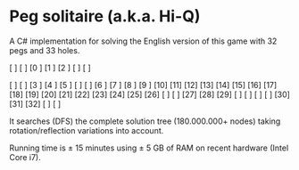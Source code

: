 # Peg solitaire (a.k.a. Hi-Q)

A C# implementation for solving the English version of this game with 32 pegs and 33 holes.

[  ] [  ] [0 ] [1 ] [2 ] [  ] [  ] 

[  ] [  ] [3 ] [4 ] [5 ] [  ] [  ] 
[6 ] [7 ] [8 ] [9 ] [10] [11] [12] 
[13] [14] [15] [16] [17] [18] [19] 
[20] [21] [22] [23] [24] [25] [26] 
[  ] [  ] [27] [28] [29] [  ] [  ] 
[  ] [  ] [30] [31] [32] [  ] [  ] 

It searches (DFS) the complete solution tree (180.000.000+ nodes) taking rotation/reflection variations into account.

Running time is ± 15 minutes using ± 5 GB of RAM on recent hardware (Intel Core i7).
